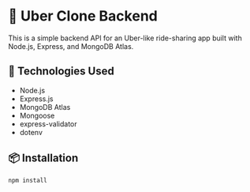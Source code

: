 # 🚗 Uber Clone Backend

This is a simple backend API for an Uber-like ride-sharing app built with Node.js, Express, and MongoDB Atlas.

## 🔧 Technologies Used

- Node.js
- Express.js
- MongoDB Atlas
- Mongoose
- express-validator
- dotenv

## 📦 Installation

```bash
npm install
